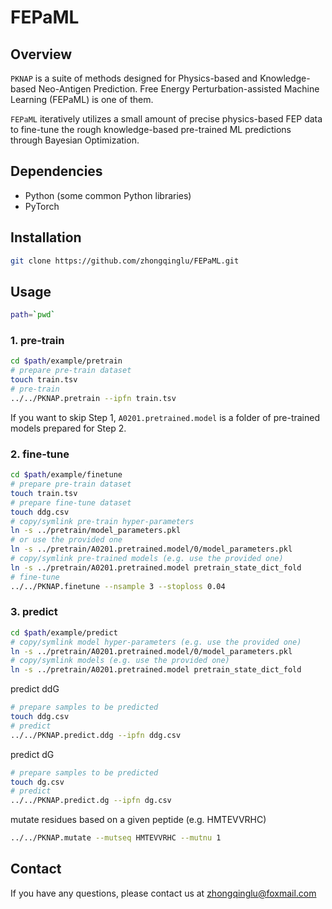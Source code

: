 # FEPaML
## Overview
`PKNAP` is a suite of methods designed for Physics-based and Knowledge-based Neo-Antigen Prediction. Free Energy Perturbation-assisted Machine Learning (FEPaML) is one of them.

`FEPaML` iteratively utilizes a small amount of precise physics-based FEP data to fine-tune the rough knowledge-based pre-trained ML predictions through Bayesian Optimization.

## Dependencies
- Python (some common Python libraries)
- PyTorch

## Installation
```bash
git clone https://github.com/zhongqinglu/FEPaML.git
```

## Usage
```bash
path=`pwd`
```
### 1. pre-train

```bash
cd $path/example/pretrain
# prepare pre-train dataset
touch train.tsv
# pre-train
../../PKNAP.pretrain --ipfn train.tsv
```
If you want to skip Step 1, `A0201.pretrained.model` is a folder of pre-trained models prepared for Step 2.

### 2. fine-tune
```bash
cd $path/example/finetune
# prepare pre-train dataset
touch train.tsv
# prepare fine-tune dataset
touch ddg.csv
# copy/symlink pre-train hyper-parameters
ln -s ../pretrain/model_parameters.pkl
# or use the provided one
ln -s ../pretrain/A0201.pretrained.model/0/model_parameters.pkl
# copy/symlink pre-trained models (e.g. use the provided one)
ln -s ../pretrain/A0201.pretrained.model pretrain_state_dict_fold
# fine-tune
../../PKNAP.finetune --nsample 3 --stoploss 0.04
```

### 3. predict
```bash
cd $path/example/predict
# copy/symlink model hyper-parameters (e.g. use the provided one)
ln -s ../pretrain/A0201.pretrained.model/0/model_parameters.pkl
# copy/symlink models (e.g. use the provided one)
ln -s ../pretrain/A0201.pretrained.model pretrain_state_dict_fold
```
predict ddG
```bash
# prepare samples to be predicted
touch ddg.csv
# predict
../../PKNAP.predict.ddg --ipfn ddg.csv
```
predict dG
```bash
# prepare samples to be predicted
touch dg.csv
# predict
../../PKNAP.predict.dg --ipfn dg.csv
```
mutate residues based on a given peptide (e.g. HMTEVVRHC)
```bash
../../PKNAP.mutate --mutseq HMTEVVRHC --mutnu 1
```

## Contact
If you have any questions, please contact us at [zhongqinglu@foxmail.com]()

